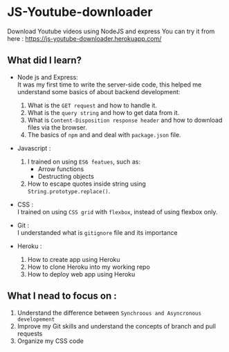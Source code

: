 # JS-Youtube-downloader
Download Youtube videos using NodeJS and express
You can try it from here : https://js-youtube-downloader.herokuapp.com/

## What did I learn?
- Node js and Express: <br>
It was my first time to write the server-side code,  this helped me understand some basics of about backend development:
  1.  What is the ``GET request`` and how to handle it.
  2.  What is the ``query string`` and how to get data from it.  
  3.  What is ``Content-Disposition response header`` and how to download files via the browser.
  4.  The basics of ``npm`` and and deal with ``package.json`` file.
 
- Javascript : <br>
  1. I trained on using ``ES6 featues``, such as:
      - Arrow functions
      - Destructing objects
  2. How to escape quotes inside string using ``String.prototype.replace()``.
 
- CSS : <br>
   I trained on using ``CSS grid`` with ``flexbox``, instead of using flexbox only.

- Git : <br>
    I understanded what is ``gitignore`` file and its importance
    
- Heroku : <br>
  
  1. How to create app using Heroku
  2. How to clone Heroku into my working repo
  3. How to deploy web app using Heroku 

## What I nead to focus on :
1. Understand the difference between ``Synchroous and Asyncronous developement``
2. Improve my Git skills and understand the concepts of branch and pull requests
3. Organize my CSS code

